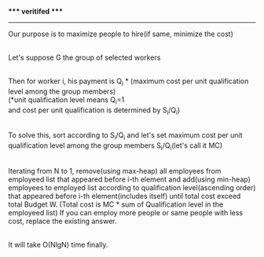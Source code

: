 <b>*** veritifed ***</b><hr>
Our purpose is to maximize people to hire(if same, minimize the cost)<br><br>

Let's suppose G the group of selected workers<br><br>

Then for worker i, his payment is Q<sub>i</sub> * (maximum cost per unit qualification level among the group members)<br>
(*unit qualification level means Q<sub>i</sub>=1<br> and cost per unit qualification is determined by S<sub>i</sub>/Q<sub>i</sub>)<br><br>

To solve this, sort according to S<sub>i</sub>/Q<sub>i</sub> and let's set maximum cost per unit qualification level among the group members S<sub>i</sub>/Q<sub>i</sub>(let's call it MC)<br><br>

Iterating from N to 1, remove(using max-heap) all employees from employeed list that appeared before i-th element and add(using min-heap) employees to employed list according to qualification level(ascending order) that appeared before i-th element(includes itself) until total cost exceed total Budget W. (Total cost is MC * sum of Qualification level in the employeed list) If you can employ more people or same people with less cost, replace the existing answer.<br><br>

It will take O(NlgN) time finally.
